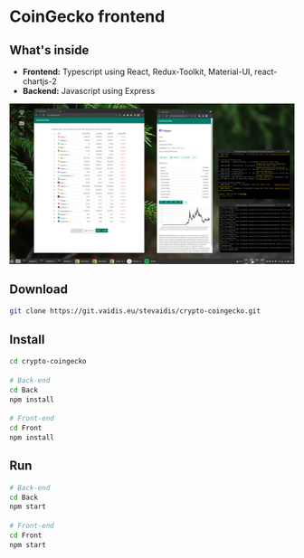 # CoinGecko frontend


## What's inside

- **Frontend:** Typescript using React, Redux-Toolkit, Material-UI, react-chartjs-2
- **Backend:** Javascript using Express

![Screenshot](./screenshot.png)


## Download

```bash
git clone https://git.vaidis.eu/stevaidis/crypto-coingecko.git
```

## Install

```bash
cd crypto-coingecko

# Back-end
cd Back
npm install

# Front-end
cd Front
npm install
```

## Run

```bash
# Back-end
cd Back
npm start

# Front-end
cd Front
npm start
```